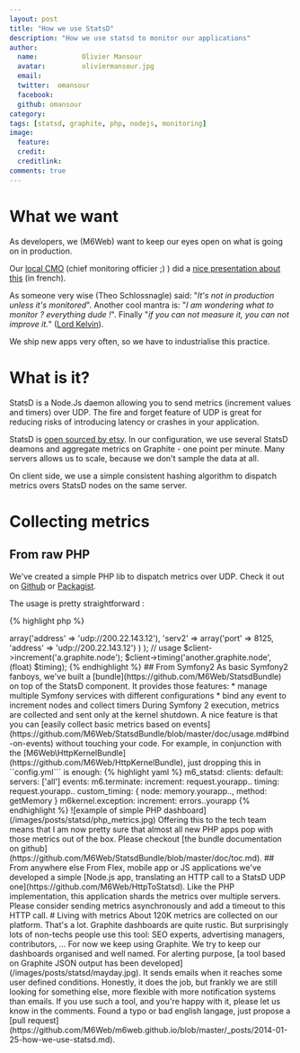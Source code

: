 ```yaml
---
layout: post
title: "How we use StatsD"
description: "How we use statsd to monitor our applications"
author:
  name:           Olivier Mansour
  avatar:         oliviermansour.jpg
  email:
  twitter:  omansour
  facebook:
  github: omansour
category:
tags: [statsd, graphite, php, nodejs, monitoring]
image:
  feature:
  credit:
  creditlink:
comments: true
---
```


# What we want

As developers, we (M6Web) want to keep our eyes open on what is going on in production.

Our [local CMO](https://twitter.com/kenny_dee) (chief monitoring officier ;) ) did a [nice presentation about this](http://tech.m6web.fr/monitoring-applicatif-pourquoi-et-comment/) (in french).

As someone very wise (Theo Schlossnagle) said: "*It's not in production unless it's monitored*". Another cool mantra is: "*I am wondering what to monitor ? everything dude !*". Finally "*if you can not measure it, you can not improve it.*" ([Lord Kelvin](http://en.wikipedia.org/wiki/William_Thomson,_1st_Baron_Kelvin)).

We ship new apps very often, so we have to industrialise this practice.

# What is it?

StatsD is a Node.Js daemon allowing you to send metrics (increment values and timers) over UDP. The fire and forget feature of UDP is great for reducing risks of introducing latency or crashes in your application.

StatsD is [open sourced by etsy](https://github.com/etsy/statsd/). In our configuration, we use several StatsD deamons and aggregate metrics on Graphite - one point per minute. Many servers allows us to scale, because we don't sample the data at all.

On client side, we use a simple consistent hashing algorithm to dispatch metrics overs StatsD nodes on the same server.

# Collecting metrics

## From raw PHP

We've created a simple PHP lib to dispatch metrics over UDP. Check it out on [Github](https://github.com/M6Web/Statsd) or [Packagist](https://packagist.org/packages/m6web/statsd).

The usage is pretty straightforward :

{% highlight php %}
<?php
// client creation
$client = new Statsd\Client(
                    array(
                        'serv1' => array('address' => 'udp://200.22.143.12'),
                        'serv2' => array('port' => 8125, 'address' => 'udp://200.22.143.12')
                    )
                );
// usage
$client->increment('a.graphite.node');
$client->timing('another.graphite.node', (float) $timing);
{% endhighlight %}

## From Symfony2

As basic Symfony2 fanboys, we've built a [bundle](https://github.com/M6Web/StatsdBundle) on top of the StatsD component.
It provides those features:

* manage multiple Symfony services with different configurations
* bind any event to increment nodes and collect timers

During Symfony 2 execution, metrics are collected and sent only at the kernel shutdown. A nice feature is that you can [easily collect basic metrics based on events](https://github.com/M6Web/StatsdBundle/blob/master/doc/usage.md#bind-on-events) without touching your code.

For example, in conjunction with the [M6Web\HttpKernelBundle](https://github.com/M6Web/HttpKernelBundle), just dropping this in ``config.yml``` is enough:

{% highlight yaml %}
m6_statsd:
    clients:
        default:
            servers: ['all']
            events:
              m6.terminate:
                increment:     request.yourapp.<status_code>.<route_name>
                timing:        request.yourapp.<status_code>.<route_name>
                custom_timing: { node: memory.yourapp.<status_code>.<route_name>, method: getMemory }
              m6kernel.exception:
                increment: errors.<status_code>.yourapp
{% endhighlight %}

![example of simple PHP dashboard](/images/posts/statsd/php_metrics.jpg)

Offering this to the tech team means that I am now pretty sure that almost all new PHP apps pop with those metrics out of the box.

Please checkout [the bundle documentation on github](https://github.com/M6Web/StatsdBundle/blob/master/doc/toc.md).



## From anywhere else

From Flex, mobile app or JS applications we've developed a simple [Node.js app, translating an HTTP call to a StatsD UDP one](https://github.com/M6Web/HttpToStatsd). Like the PHP implementation, this application shards the metrics over multiple servers.

Please consider sending metrics asynchronously and add a timeout to this HTTP call.

# Living with metrics

About 120K metrics are collected on our platform. That's a lot.

Graphite dashboards are quite rustic. But surprisingly lots of non-techs people use this tool: SEO experts, advertising managers, contributors, ...

For now we keep using Graphite. We try to keep our dashboards organised and well named.

For alerting purpose, [a tool based on Graphite JSON output has been developed](/images/posts/statsd/mayday.jpg). It sends emails when it reaches some user defined conditions. Honestly, it does the job, but frankly we are still looking for something else, more flexible with more notification systems than emails.

If you use such a tool, and you're happy with it, please let us know in the comments.

Found a typo or bad english langage, just propose a [pull request](https://github.com/M6Web/m6web.github.io/blob/master/_posts/2014-01-25-how-we-use-statsd.md).
